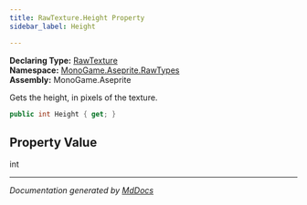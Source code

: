 ```yaml
---
title: RawTexture.Height Property
sidebar_label: Height

---
```


**Declaring Type:** [RawTexture](../)  
**Namespace:** [MonoGame.Aseprite.RawTypes](../../)  
**Assembly:** MonoGame.Aseprite

Gets the height, in pixels of the texture.

```csharp
public int Height { get; }
```

## Property Value

int

___

*Documentation generated by [MdDocs](https://github.com/ap0llo/mddocs)*
